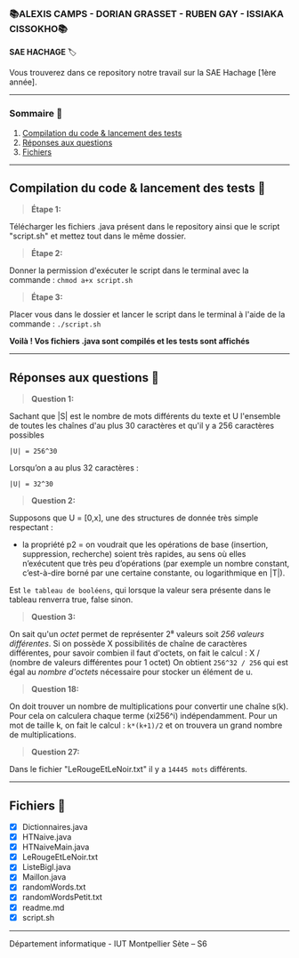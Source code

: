### 📚ALEXIS CAMPS - DORIAN GRASSET - RUBEN GAY - ISSIAKA CISSOKHO📚


**SAE HACHAGE** 🏷️

Vous trouverez dans ce repository notre travail sur la SAE Hachage [1ère année].

---
### Sommaire 📁
1. [Compilation du code & lancement des tests](#compilation-du-code--lancement-des-tests-)
2. [Réponses aux questions](#réponses-aux-questions-)
3. [Fichiers](#fichiers-)

---
## Compilation du code & lancement des tests 📂

>**Étape 1:**

Télécharger les fichiers .java présent dans le repository ainsi que le script "script.sh" et mettez tout dans le même dossier.

>**Étape 2:**

Donner la permission d'exécuter le script dans le terminal avec la commande :
`chmod a+x script.sh`

>**Étape 3:**

Placer vous dans le dossier et lancer le script dans le terminal à l'aide de la commande :
`./script.sh`

**Voilà ! Vos fichiers .java sont compilés et les tests sont affichés**

---
## Réponses aux questions 📂

>**Question 1:**

Sachant que |S| est le nombre de mots différents du texte et U l'ensemble de toutes les chaînes d'au plus 30 caractères et qu'il y a 256 caractères possibles

`|U| = 256^30`

Lorsqu’on a au plus 32 caractères :

`|U| = 32^30`

>**Question 2:**

Supposons que U = [0,x], une des structures de donnée très simple respectant : 
- la propriété p2 = on voudrait que les opérations de base (insertion, suppression, recherche) soient très rapides, au sens où elles n’exécutent que très peu d’opérations (par exemple un nombre constant, c’est-à-dire borné par une certaine constante, ou logarithmique en |T|).

Est `le tableau de booléens`, qui lorsque la valeur sera présente dans le tableau renverra true, false sinon.

>**Question 3:**

On sait qu'un *octet* permet de représenter 2⁸ valeurs soit *256 valeurs différentes*.
Si on possède X possibilités de chaîne de caractères différentes, pour savoir combien il faut d'octets, on fait le calcul : X / (nombre de valeurs différentes pour 1 octet)
On obtient `256^32 / 256` qui est égal au *nombre d'octets* nécessaire pour stocker un élément de u.

>**Question 18:**

On doit trouver un nombre de multiplications pour convertir une chaîne s(k). Pour cela on calculera chaque terme (xi256^i) indépendamment. Pour un mot de taille k, on fait le calcul : `k*(k+1)/2` et on trouvera un grand nombre de multiplications.

>**Question 27:**

Dans le fichier "LeRougeEtLeNoir.txt" il y a `14445 mots` différents.

---
## Fichiers 📂

- [x] Dictionnaires.java 
- [x] HTNaive.java
- [x] HTNaiveMain.java
- [x] LeRougeEtLeNoir.txt
- [x] ListeBigI.java
- [x] Maillon.java
- [x] randomWords.txt
- [x] randomWordsPetit.txt
- [x] readme.md
- [x] script.sh

---

Département informatique - IUT Montpellier Sète – S6
